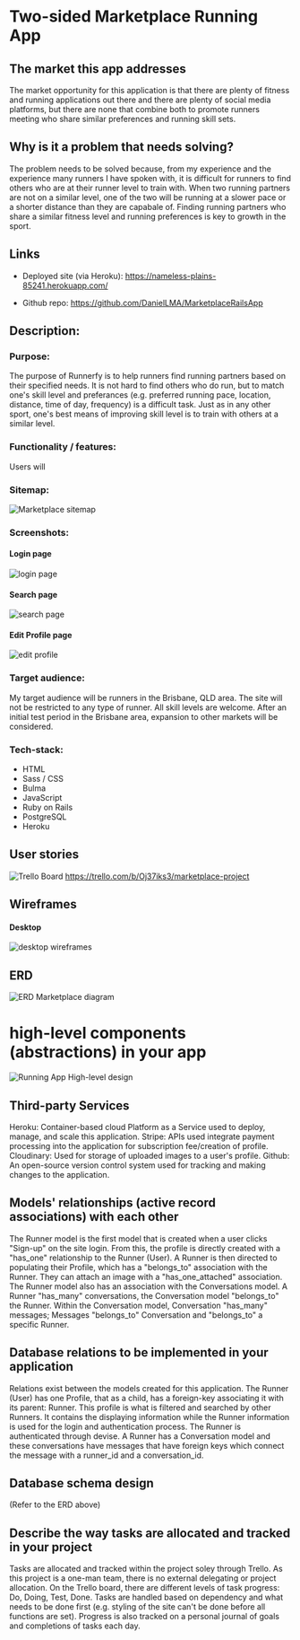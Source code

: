 # Two-sided Marketplace Running App

## The market this app addresses

The market opportunity for this application is that there are plenty of fitness and running applications out there and there are plenty of social media platforms, but there are none that combine both to promote runners meeting who share similar preferences and running skill sets. 

## Why is it a problem that needs solving?

The problem needs to be solved because, from my experience and the experience many runners I have spoken with, it is difficult for runners to find others who are at their runner level to train with. When two running partners are not on a similar level, one of the two will be running at a slower pace or a shorter distance than they are capabale of. Finding running partners who share a similar fitness level and running preferences is key to growth in the sport. 

## Links
    
- Deployed site (via Heroku): https://nameless-plains-85241.herokuapp.com/

- Github repo: https://github.com/DanielLMA/MarketplaceRailsApp

## Description:

### Purpose:

The purpose of Runnerfy is to help runners find running partners based on their specified needs. It is not hard to find others who do run, but to match one's skill level and preferances (e.g. preferred running pace, location, distance, time of day, frequency) is a difficult task. Just as in any other sport, one's best means of improving skill level is to train with others at a similar level. 

### Functionality / features:

Users will 

### Sitemap:

![Marketplace sitemap](docs/runningapp_sitemap.jpg )

### Screenshots:

#### Login page
![login page](docs/login_page.png )

#### Search page
![search page](docs/search_runners.png )

#### Edit Profile page
![edit profile](docs/edit_screen.png )


### Target audience:

My target audience will be runners in the Brisbane, QLD area. The site will not be restricted to any type of runner. All skill levels are welcome. After an initial test period in the Brisbane area, expansion to other markets will be considered. 

### Tech-stack:

- HTML
- Sass / CSS
- Bulma
- JavaScript
- Ruby on Rails
- PostgreSQL
- Heroku

## User stories 

![Trello Board](docs/user_stories.png )
https://trello.com/b/Oj37iks3/marketplace-project


## Wireframes

#### Desktop 
![desktop wireframes](docs/desktop_wireframes.jpg )

## ERD

![ERD Marketplace diagram](docs/ERD_Marketplace_App.jpg )

# high-level components (abstractions) in your app

![Running App High-level design](docs/highlevel_design.jpg )

## Third-party Services 

Heroku: Container-based cloud Platform as a Service used to deploy, manage, and scale this application. 
Stripe: APIs used integrate payment processing into the application for subscription fee/creation of profile. 
Cloudinary: Used for storage of uploaded images to a user's profile. 
Github:  An open-source version control system used for tracking and making changes to the application. 


##  Models' relationships (active record associations) with each other

The Runner model is the first model that is created when a user clicks "Sign-up" on the site login. From this, the profile is directly created with a "has_one" relationship to the Runner (User). A Runner is then directed to populating their Profile, which has a "belongs_to" association with the Runner. They can attach an image with a "has_one_attached" association. The Runner model also has an association with the Conversations model. A Runner "has_many" conversations, the Conversation model "belongs_to" the Runner. Within the Conversation model, Conversation "has_many" messages; Messages "belongs_to" Conversation and "belongs_to" a specific Runner. 

## Database relations to be implemented in your application

Relations exist between the models created for this application. The Runner (User) has one Profile, that as a child, has a foreign-key associating it with its parent: Runner. This profile is what is filtered and searched by other Runners. It contains the displaying information while the Runner information is used for the login and authentication process. The Runner is authenticated through devise. A Runner has a Conversation model and these conversations have messages that have foreign keys which connect the message with a runner_id and a conversation_id. 

## Database schema design

(Refer to the ERD above)

## Describe the way tasks are allocated and tracked in your project

Tasks are allocated and tracked within the project soley through Trello. As this project is a one-man team, there is no external delegating or project allocation. On the Trello board, there are different levels of task progress: Do, Doing, Test, Done. Tasks are handled based on dependency and what needs to be done first (e.g. styling of the site can't be done before all functions are set). Progress is also tracked on a personal journal of goals and completions of tasks each day. 


